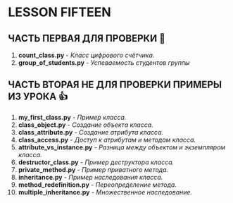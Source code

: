 # LESSON FIFTEEN
## ЧАСТЬ ПЕРВАЯ ДЛЯ ПРОВЕРКИ  :metal:
1. __count_class.py__ - _Класс цифрового счётчика._
2. __group_of_students.py__ - _Успеваемость студентов группы_

## ЧАСТЬ ВТОРАЯ НЕ ДЛЯ ПРОВЕРКИ ПРИМЕРЫ ИЗ УРОКА  :+1:
1. __my_first_class.py__ - _Пример класса._
2. __class_object.py__ - _Создание объекта класса._
3. __class_attribute.py__ - _Создание атрибута класса._
4. __class_access.py__ - _Доступ к атрибутам и методам класса._
5. __attribute_vs_instance.py__ - _Разница между объектом и экземпляром класса._
6. __destructor_class.py__ - _Пример деструктора класса._
7. __private_method.py__ - _Пример приватного метода._
8. __inheritance.py__ - _Пример наследования класса._
9. __method_redefinition.py__ - _Переопределение метода._
10. __multiple_inheritance.py__ - _Множественное наследование._